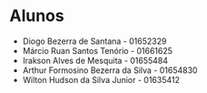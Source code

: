 # Alunos

* Diogo Bezerra de Santana - 01652329
* Márcio Ruan Santos Tenório - 01661625
* Irakson Alves de Mesquita - 01655484
* Arthur Formosino Bezerra da Silva - 01654830
* Wilton Hudson da Silva Junior - 01635412

